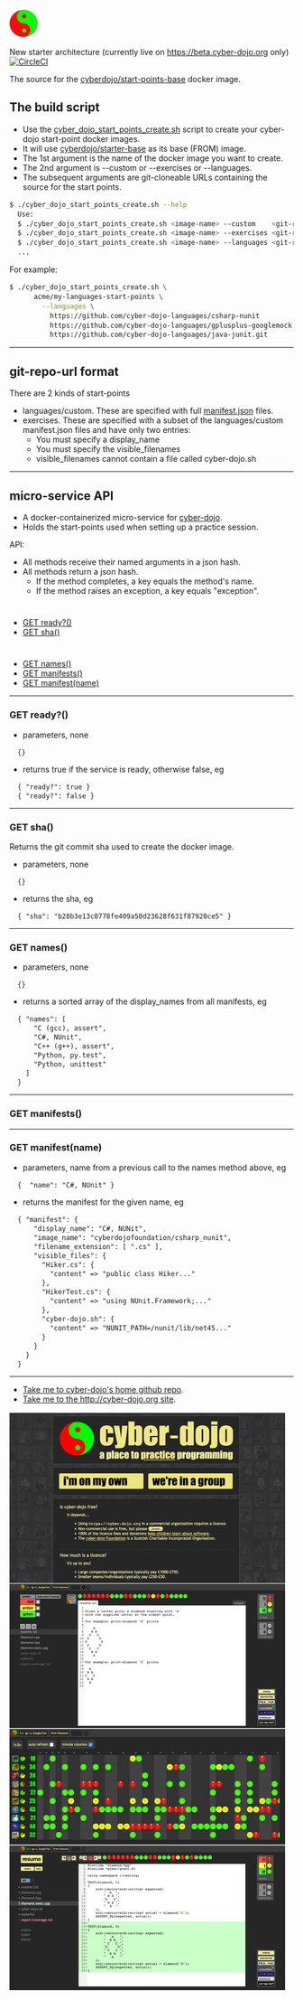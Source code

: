 
<img src="https://raw.githubusercontent.com/cyber-dojo/nginx/master/images/home_page_logo.png" alt="cyber-dojo yin/yang logo" width="50px" height="50px"/>

New starter architecture (currently live on https://beta.cyber-dojo.org only)
[![CircleCI](https://circleci.com/gh/cyber-dojo/starter-base.svg?style=svg)](https://circleci.com/gh/cyber-dojo/starter-base)

The source for the [cyberdojo/start-points-base](https://hub.docker.com/r/cyberdojo/starter-base) docker image.

## The build script
* Use the [cyber_dojo_start_points_create.sh](../cyber_dojo_start_points_create.sh)
script to create your cyber-dojo start-point docker images.
* It will use [cyberdojo/starter-base](https://hub.docker.com/r/cyberdojo/starter-base) as its base (FROM) image.
* The 1st argument is the name of the docker image you want to create.
* The 2nd argument is --custom or --exercises or --languages.
* The subsequent arguments are git-cloneable URLs containing the source for the start points.

```bash
$ ./cyber_dojo_start_points_create.sh --help
  Use:
  $ ./cyber_dojo_start_points_create.sh <image-name> --custom    <git-repo-url>...
  $ ./cyber_dojo_start_points_create.sh <image-name> --exercises <git-repo-url>...
  $ ./cyber_dojo_start_points_create.sh <image-name> --languages <git-repo-url>...
  ...
```
For example:
```bash
$ ./cyber_dojo_start_points_create.sh \
      acme/my-languages-start-points \
        --languages \
          https://github.com/cyber-dojo-languages/csharp-nunit             \
          https://github.com/cyber-dojo-languages/gplusplus-googlemock.git \
          https://github.com/cyber-dojo-languages/java-junit.git
```

- - - -

## git-repo-url format
There are 2 kinds of start-points
- languages/custom. These are specified with full [manifest.json](https://blog.cyber-dojo.org/2016/08/cyber-dojo-start-points-manifestjson.html) files.
- exercises. These are specified with a subset of the languages/custom manifest.json files and have only two entries:
  - You must specify a display_name
  - You must specify the visible_filenames
  - visible_filenames cannot contain a file called cyber-dojo.sh

- - - -

## micro-service API
- A docker-containerized micro-service for [cyber-dojo](http://cyber-dojo.org).
- Holds the start-points used when setting up a practice session.

API:
  * All methods receive their named arguments in a json hash.
  * All methods return a json hash.
    * If the method completes, a key equals the method's name.
    * If the method raises an exception, a key equals "exception".

#
- [GET ready?()](#get-ready)
- [GET sha()](#get-sha)
#
- [GET names()](#get-names)
- [GET manifests()](#get-manifests)
- [GET manifest(name)](#get-manifestname)

- - - -

### GET ready?()
- parameters, none
```
  {}
```
- returns true if the service is ready, otherwise false, eg
```
  { "ready?": true }
  { "ready?": false }
```

- - - -

### GET sha()
Returns the git commit sha used to create the docker image.
- parameters, none
```
  {}
```
- returns the sha, eg
```
  { "sha": "b28b3e13c0778fe409a50d23628f631f87920ce5" }
```

- - - -

### GET names()
- parameters, none
```
  {}
```
- returns a sorted array of the display_names from all manifests, eg
```
  { "names": [
      "C (gcc), assert",
      "C#, NUnit",
      "C++ (g++), assert",
      "Python, py.test",
      "Python, unittest"
    ]
  }
```

- - - -

### GET manifests()

- - - -

### GET manifest(name)
- parameters, name from a previous call to the names method above, eg
```
  {  "name": "C#, NUnit" }
```
- returns the manifest for the given name, eg
```
  { "manifest": {
      "display_name": "C#, NUNit",
      "image_name": "cyberdojofoundation/csharp_nunit",
      "filename_extension": [ ".cs" ],
      "visible_files": {
        "Hiker.cs": {               
          "content" => "public class Hiker..."
        },
        "HikerTest.cs": {
          "content" => "using NUnit.Framework;..."
        },
        "cyber-dojo.sh": {
          "content" => "NUNIT_PATH=/nunit/lib/net45..."
        }
      }
    }
  }
```

- - - -

* [Take me to cyber-dojo's home github repo](https://github.com/cyber-dojo/cyber-dojo).
* [Take me to the http://cyber-dojo.org site](http://cyber-dojo.org).

![cyber-dojo.org home page](https://github.com/cyber-dojo/cyber-dojo/blob/master/shared/home_page_snapshot.png)
